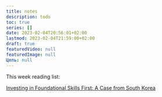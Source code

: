 ```yaml
---
title: notes
description: todo
toc: true
series: []
date: 2023-02-04T20:56:01+02:00
lastmod: 2023-02-04T21:59:00+02:00
draft: true
featuredVideo: null
featuredImage: null
Цель: null
---
```



This week reading list:

[Investing in Foundational Skills First: A Case from South Korea](https://www.semanticscholar.org/paper/Investing-in-Foundational-Skills-First%3A-A-Case-from-Spindelman/af5ff12505d231dd012d541dd36d22a6dc68ef7d)